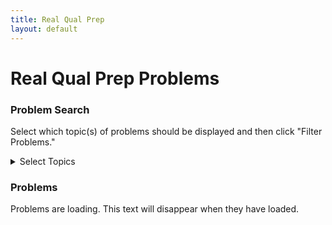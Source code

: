 ```yaml
---
title: Real Qual Prep
layout: default
---
```


<script type="text/javascript">
    let qualName = "real";
</script>
<script src="/scripts/problemLoading.js"></script>
<script src="/scripts/loadProblemsMain.js"></script>
<script src="/scripts/problemSearch.js"></script>
<script src="/scripts/testMaker.js"></script>

   
# Real Qual Prep Problems

### Problem Search
Select which topic(s) of problems should be displayed and then click "Filter Problems." 
<details>
	<summary>Select Topics</summary>
	<div id="topicsUIHere"></div>
</details>
<div id ="topicButtonsHere"></div>

### Problems

<div id="problemsHere">Problems are loading. This text will disappear when they have loaded.</div>



<br><br><br><br><br><br><br><br><br><br><br><br>
